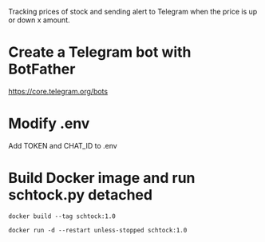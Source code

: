 Tracking prices of stock and sending alert to Telegram when the price is up or down x amount.

# Create a Telegram bot with BotFather
https://core.telegram.org/bots

# Modify .env
Add TOKEN and CHAT_ID to .env

# Build Docker image and run schtock.py detached
`docker build --tag schtock:1.0`

`docker run -d --restart unless-stopped schtock:1.0`
